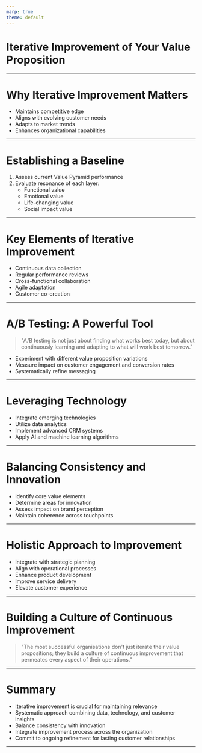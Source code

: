 ```yaml
---
marp: true
theme: default
---
```


# Iterative Improvement of Your Value Proposition

---

# Why Iterative Improvement Matters

- Maintains competitive edge
- Aligns with evolving customer needs
- Adapts to market trends
- Enhances organizational capabilities

---

# Establishing a Baseline

1. Assess current Value Pyramid performance
2. Evaluate resonance of each layer:
   - Functional value
   - Emotional value
   - Life-changing value
   - Social impact value

---

# Key Elements of Iterative Improvement

- Continuous data collection
- Regular performance reviews
- Cross-functional collaboration
- Agile adaptation
- Customer co-creation

---

# A/B Testing: A Powerful Tool

> "A/B testing is not just about finding what works best today, but about continuously learning and adapting to what will work best tomorrow."

- Experiment with different value proposition variations
- Measure impact on customer engagement and conversion rates
- Systematically refine messaging

---

# Leveraging Technology

- Integrate emerging technologies
- Utilize data analytics
- Implement advanced CRM systems
- Apply AI and machine learning algorithms

---

# Balancing Consistency and Innovation

- Identify core value elements
- Determine areas for innovation
- Assess impact on brand perception
- Maintain coherence across touchpoints

---

# Holistic Approach to Improvement

- Integrate with strategic planning
- Align with operational processes
- Enhance product development
- Improve service delivery
- Elevate customer experience

---

# Building a Culture of Continuous Improvement

> "The most successful organisations don't just iterate their value propositions; they build a culture of continuous improvement that permeates every aspect of their operations."

---

# Summary

- Iterative improvement is crucial for maintaining relevance
- Systematic approach combining data, technology, and customer insights
- Balance consistency with innovation
- Integrate improvement process across the organization
- Commit to ongoing refinement for lasting customer relationships

---